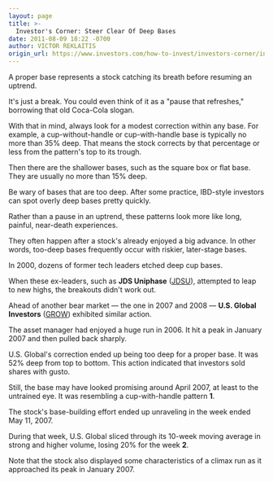 ```yaml
---
layout: page
title: >-
  Investor's Corner: Steer Clear Of Deep Bases
date: 2011-08-09 18:22 -0700
author: VICTOR REKLAITIS
origin_url: https://www.investors.com/how-to-invest/investors-corner/investors-corner-steer-clear-of-deep-bases/
---
```


A proper base represents a stock catching its breath before resuming an uptrend.

It's just a break. You could even think of it as a "pause that refreshes," borrowing that old Coca-Cola slogan.

With that in mind, always look for a modest correction within any base. For example, a cup-without-handle or cup-with-handle base is typically no more than 35% deep. That means the stock corrects by that percentage or less from the pattern's top to its trough.

Then there are the shallower bases, such as the square box or flat base. They are usually no more than 15% deep.

Be wary of bases that are too deep. After some practice, IBD-style investors can spot overly deep bases pretty quickly.

Rather than a pause in an uptrend, these patterns look more like long, painful, near-death experiences.

They often happen after a stock's already enjoyed a big advance. In other words, too-deep bases frequently occur with riskier, later-stage bases.

In 2000, dozens of former tech leaders etched deep cup bases.

When these ex-leaders, such as **JDS Uniphase** ([JDSU](https://research.investors.com/quote.aspx?symbol=JDSU)), attempted to leap to new highs, the breakouts didn't work out.

Ahead of another bear market — the one in 2007 and 2008 — **U.S. Global Investors** ([GROW](https://research.investors.com/quote.aspx?symbol=GROW)) exhibited similar action.

The asset manager had enjoyed a huge run in 2006. It hit a peak in January 2007 and then pulled back sharply.

U.S. Global's correction ended up being too deep for a proper base. It was 52% deep from top to bottom. This action indicated that investors sold shares with gusto.

Still, the base may have looked promising around April 2007, at least to the untrained eye. It was resembling a cup-with-handle pattern **1**.

The stock's base-building effort ended up unraveling in the week ended May 11, 2007.

During that week, U.S. Global sliced through its 10-week moving average in strong and higher volume, losing 20% for the week **2**.

Note that the stock also displayed some characteristics of a climax run as it approached its peak in January 2007.
